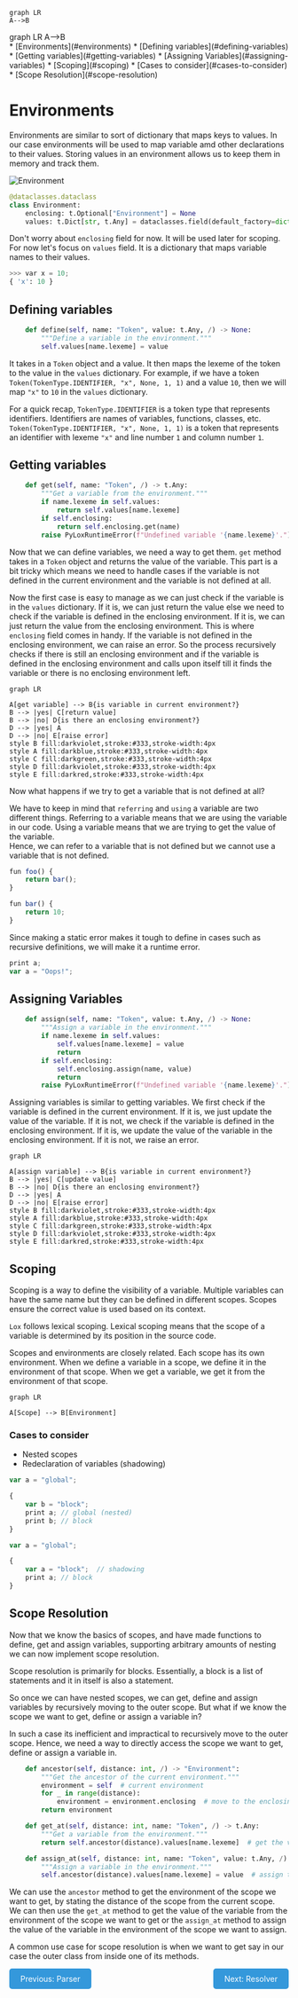 <!DOCTYPE html>
<html lang="en">
   <head>
	 <script src="https://cdnjs.cloudflare.com/ajax/libs/mermaid/8.0.0/mermaid.min.js"></script>
    </head>
	 
<body>
 <pre><code class="language-mermaid">graph LR
A--&gt;B
</code></pre>

<div class="mermaid">graph LR
A--&gt;B
</div>
	
</body>
<script>
var config = {
    startOnLoad:true,
    theme: 'forest',
    flowchart:{
            useMaxWidth:false,
            htmlLabels:true
        }
};
mermaid.initialize(config);
window.mermaid.init(undefined, document.querySelectorAll('.language-mermaid'));
</script>

</html>
* [Environments](#environments)
  * [Defining variables](#defining-variables)
  * [Getting variables](#getting-variables)
  * [Assigning Variables](#assigning-variables)
  * [Scoping](#scoping)
    * [Cases to consider](#cases-to-consider)
  * [Scope Resolution](#scope-resolution)

# Environments

Environments are similar to sort of dictionary that maps keys to values. In our case environments will be used to map variable amd other declarations to their values.
Storing values in an environment allows us to keep them in memory and track them.

![Environment](https://craftinginterpreters.com/image/statements-and-state/environment.png)

```python
@dataclasses.dataclass
class Environment:
    enclosing: t.Optional["Environment"] = None
    values: t.Dict[str, t.Any] = dataclasses.field(default_factory=dict)
```

Don't worry about `enclosing` field for now. It will be used later for scoping. For now let's focus on `values` field. It is a dictionary that maps variable names to their values.

```python
>>> var x = 10;
{ 'x': 10 }
```

## Defining variables

```python
    def define(self, name: "Token", value: t.Any, /) -> None:
        """Define a variable in the environment."""
        self.values[name.lexeme] = value
```

It takes in a `Token` object and a value. It then maps the lexeme of the token to the value in the `values` dictionary.
For example, if we have a token `Token(TokenType.IDENTIFIER, "x", None, 1, 1)` and a value `10`, then we will map `"x"` to `10` in the `values` dictionary.

For a quick recap, `TokenType.IDENTIFIER` is a token type that represents identifiers. Identifiers are names of variables, functions, classes, etc. `Token(TokenType.IDENTIFIER, "x", None, 1, 1)` is a token that represents an identifier with lexeme `"x"` and line number `1` and column number `1`.


## Getting variables

```python
    def get(self, name: "Token", /) -> t.Any:
        """Get a variable from the environment."""
        if name.lexeme in self.values:
            return self.values[name.lexeme]
        if self.enclosing:
            return self.enclosing.get(name)
        raise PyLoxRuntimeError(f"Undefined variable '{name.lexeme}'.")
```

Now that we can define variables, we need a way to get them. `get` method takes in a `Token` object and returns the value of the variable.
This part is a bit tricky which means we need to handle cases if the variable is not defined in the current environment and the variable is not defined at all.

Now the first case is easy to manage as we can just check if the variable is in the `values` dictionary. If it is, we can just return the value else we need to check if the variable is defined in the enclosing environment. If it is, we can just return the value from the enclosing environment. This is where `enclosing` field comes in handy. If the variable is not defined in the enclosing environment, we can raise an error.
So the process recursively checks if there is still an enclosing environment and if the variable is defined in the enclosing environment and calls upon itself till it finds the variable or there is no enclosing environment left.

```mermaid
graph LR

A[get variable] --> B{is variable in current environment?}
B --> |yes| C[return value]
B --> |no| D{is there an enclosing environment?}
D --> |yes| A
D --> |no| E[raise error]
style B fill:darkviolet,stroke:#333,stroke-width:4px
style A fill:darkblue,stroke:#333,stroke-width:4px
style C fill:darkgreen,stroke:#333,stroke-width:4px
style D fill:darkviolet,stroke:#333,stroke-width:4px
style E fill:darkred,stroke:#333,stroke-width:4px
```

Now what happens if we try to get a variable that is not defined at all?

We have to keep in mind that `referring` and `using` a variable are two different things. Referring to a variable means that we are using the variable in our code. Using a variable means that we are trying to get the value of the variable.  
Hence, we can refer to a variable that is not defined but we cannot use a variable that is not defined.

```js
fun foo() {
    return bar();
}

fun bar() {
    return 10;
}
```

Since making a static error makes it tough to define in cases such as recursive definitions, we will make it a runtime error.

```js
print a;
var a = "Oops!";
```

## Assigning Variables

```python
    def assign(self, name: "Token", value: t.Any, /) -> None:
        """Assign a variable in the environment."""
        if name.lexeme in self.values:
            self.values[name.lexeme] = value
            return
        if self.enclosing:
            self.enclosing.assign(name, value)
            return
        raise PyLoxRuntimeError(f"Undefined variable '{name.lexeme}'.")
```

Assigning variables is similar to getting variables. We first check if the variable is defined in the current environment. If it is, we just update the value of the variable. If it is not, we check if the variable is defined in the enclosing environment. If it is, we update the value of the variable in the enclosing environment. If it is not, we raise an error.

```mermaid
graph LR

A[assign variable] --> B{is variable in current environment?}
B --> |yes| C[update value]
B --> |no| D{is there an enclosing environment?}
D --> |yes| A
D --> |no| E[raise error]
style B fill:darkviolet,stroke:#333,stroke-width:4px
style A fill:darkblue,stroke:#333,stroke-width:4px
style C fill:darkgreen,stroke:#333,stroke-width:4px
style D fill:darkviolet,stroke:#333,stroke-width:4px
style E fill:darkred,stroke:#333,stroke-width:4px
```

## Scoping

Scoping is a way to define the visibility of a variable. Multiple variables can have the same name but they can be defined in different scopes.
Scopes ensure the correct value is used based on its context.

`Lox` follows lexical scoping. Lexical scoping means that the scope of a variable is determined by its position in the source code.  

Scopes and environments are closely related. Each scope has its own environment. When we define a variable in a scope, we define it in the environment of that scope. When we get a variable, we get it from the environment of that scope.

```mermaid
graph LR

A[Scope] --> B[Environment]
```

### Cases to consider

- Nested scopes
- Redeclaration of variables (shadowing)

```js
var a = "global";

{
	var b = "block";
    print a; // global (nested)
    print b; // block
}
```

```js
var a = "global";

{
	var a = "block";  // shadowing
    print a; // block
}
```

## Scope Resolution

Now that we know the basics of scopes, and have made functions to define, get and assign variables, supporting arbitrary amounts of nesting we can now implement scope resolution.

Scope resolution is primarily for blocks. Essentially, a block is a list of statements and it in itself is also a statement.

So once we can have nested scopes, we can get, define and assign variables by recursively moving to the outer scope. But what if we know the scope we want to get, define or assign a variable in?

In such a case its inefficient and impractical to recursively move to the outer scope. Hence, we need a way to directly access the scope we want to get, define or assign a variable in.

```python
    def ancestor(self, distance: int, /) -> "Environment":
        """Get the ancestor of the current environment."""
        environment = self  # current environment
        for _ in range(distance):
            environment = environment.enclosing  # move to the enclosing environment
        return environment

    def get_at(self, distance: int, name: "Token", /) -> t.Any:
        """Get a variable from the environment."""
        return self.ancestor(distance).values[name.lexeme]  # get the value of the variable from the environment of the scope we want to get

    def assign_at(self, distance: int, name: "Token", value: t.Any, /) -> None:
        """Assign a variable in the environment."""
        self.ancestor(distance).values[name.lexeme] = value  # assign the value of the variable in the environment of the scope we want to assign
```

We can use the `ancestor` method to get the environment of the scope we want to get, by stating the distance of the scope from the current scope. We can then use the `get_at` method to get the value of the variable from the environment of the scope we want to get or the `assign_at` method to assign the value of the variable in the environment of the scope we want to assign.

A common use case for scope resolution is when we want to get say in our case the outer class from inside one of its methods.

<html lang="en">
    <style>
        .btn-blue {
            background-color: #3498db;
            border-color: #3498db;
            color: #fff;
            padding: 10px 20px;
            border-radius: 5px;
            text-decoration: none;
        }
        .btn-blue:hover {
            background-color: #2980b9;
            border-color: #2980b9;
            color: #fff;
        }
    </style>
    <a class="btn-blue" href="parser.html" style="float: left;">Previous: Parser</a>
    <a class="btn-blue" href="resolver.html" style="float: right;">Next: Resolver</a>
</html>
